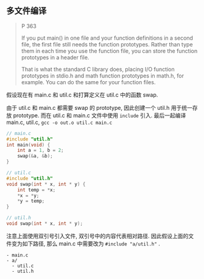## 多文件编译

> P 363
>
> If you put main() in one file and your function definitions in a second file, the first file still needs the function prototypes. Rather than type them in each time you use the function file, you can store the function prototypes in a header file.
>
> That is what the standard C library
> does, placing I/O function prototypes in stdio.h and math function prototypes in math.h, for example. You can do the same for your function files.

假设现在有 main\.c 和 util\.c 和打算定义在 util\.c 中的函数 swap.

由于 util\.c 和 main\.c 都需要 swap 的 prototype, 因此创建一个 util.h 用于统一存放 prototype. 而在 util.c 和 main.c 文件中使用 `include` 引入. 最后一起编译 main\.c, util\.c, `gcc -o out.o util.c main.c`

```c
// main.c
#include "util.h"
int main(void) {
    int a = 1, b = 2;
    swap(&a, &b);
}

// util.c
#include "util.h"
void swap(int * x, int * y) {
    int temp = *x;
    *x = *y;
    *y = temp;
}

// util.h
void swap(int * x, int * y);
```

注意上面使用双引号引入文件, 双引号中的内容代表相对路径. 因此假设上面的文件变为如下路径, 那么 main\.c 中需要改为 `#include "a/util.h"` .

```
- main.c
- a/
  - util.c
  - util.h
```
